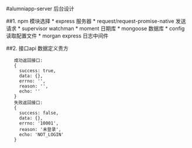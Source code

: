 #alumniapp-server 后台设计

##1. npm 模块选择
    * express 服务器
    * request/request-promise-native 发送请求
    * supervisor watchman
    * moment 日期库
    * mongoose 数据库
    * config 读取配置文件
    * morgan express 日志中间件
    
##2. 接口api 数据定义贵方
```
   成功返回接口: 
   { 
     success: true,
     data: {},
     errno: '',
     reason: '',
     echo: ''
   }
   失败返回接口: 
   {
     success: false,
     data: {},
     errno: '10001',
     reason: '未登录',
     echo: 'NOT_LOGIN'
   }
```